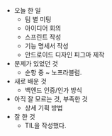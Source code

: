 - 오늘 한 일
    - 팀 별 미팅
    - 아이디어 회의
    - 스프린트 작성
    - 기능 명세서 작성
    - 안드로이드 디자인 피그마 제작
- 문제가 있었던 것
    - 순항 중 ~ 노프라블럼.
- 새로 배운 것
    - 백엔드 인증/인가 방식
- 아직 잘 모르는 것, 부족한 것
    - 상세 기획 방법
- 잘 한 것
    - TIL을 작성했다.
